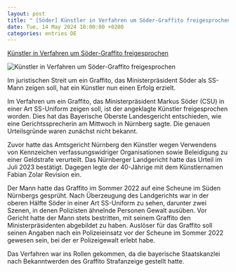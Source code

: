 ```yaml
---
layout: post
title: " [Söder] Künstler in Verfahren um Söder-Graffito freigesprochen"
date: Tue, 14 May 2024 18:00:00 +0200
categories: entries DE
---
```

[Künstler in Verfahren um Söder-Graffito freigesprochen](https://www.schwaebische.de/regional/bayern/kuenstler-in-verfahren-um-soeder-graffito-freigesprochen-2528415)

![Künstler in Verfahren um Söder-Graffito freigesprochen](https://cdn.schwaebische.de/2024/05/15/34e0e16f-ea5e-467d-bba1-e345da0dc30c.jpeg)

Im juristischen Streit um ein Graffito, das Ministerpräsident Söder als SS-Mann zeigen soll, hat ein Künstler nun einen Erfolg erzielt.

Im Verfahren um ein Graffito, das Ministerpräsident Markus Söder (CSU) in einer Art SS-Uniform zeigen soll, ist der angeklagte Künstler freigesprochen worden. Dies hat das Bayerische Oberste Landesgericht entschieden, wie eine Gerichtssprecherin am Mittwoch in Nürnberg sagte. Die genauen Urteilsgründe waren zunächst nicht bekannt.

Zuvor hatte das Amtsgericht Nürnberg den Künstler wegen Verwendens von Kennzeichen verfassungswidriger Organisationen sowie Beleidigung zu einer Geldstrafe verurteilt. Das Nürnberger Landgericht hatte das Urteil im Juli 2023 bestätigt. Dagegen legte der 40-Jährige mit dem Künstlernamen Fabian Zolar Revision ein.

Der Mann hatte das Graffito im Sommer 2022 auf eine Scheune im Süden Nürnbergs gesprüht. Nach Überzeugung des Landgerichts war in der oberen Hälfte Söder in einer Art SS-Uniform zu sehen, darunter zwei Szenen, in denen Polizisten ähnelnde Personen Gewalt ausüben. Vor Gericht hatte der Mann stets bestritten, mit seinem Graffito den Ministerpräsidenten abgebildet zu haben. Auslöser für das Graffito soll seinen Angaben nach ein Polizeieinsatz vor der Scheune im Sommer 2022 gewesen sein, bei der er Polizeigewalt erlebt habe.

Das Verfahren war ins Rollen gekommen, da die bayerische Staatskanzlei nach Bekanntwerden des Graffito Strafanzeige gestellt hatte.

